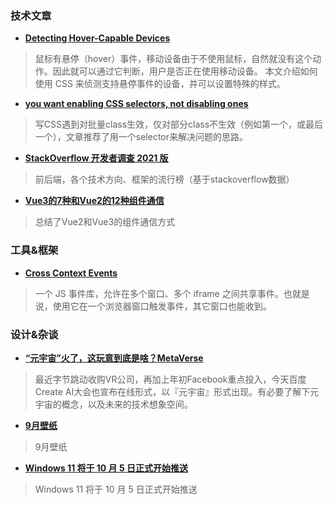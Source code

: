
### 技术文章

+ **[Detecting Hover-Capable Devices](https://css-irl.info/detecting-hover-capable-devices/)**
> 鼠标有悬停（hover）事件，移动设备由于不使用鼠标，自然就没有这个动作。因此就可以通过它判断，用户是否正在使用移动设备。
本文介绍如何使用 CSS 来侦测支持悬停事件的设备，并可以设置特殊的样式。


+ **[you want enabling CSS selectors, not disabling ones](https://www.silvestar.codes/articles/you-want-a-single-enabling-selector-not-the-one-that-disables-the-rule-of-the-previous-one/)**
> 写CSS遇到对批量class生效，仅对部分class不生效（例如第一个，或最后一个），文章推荐了用一个selector来解决问题的思路。

+ **[StackOverflow 开发者调查 2021 版](https://insights.stackoverflow.com/survey/2021#technology)**
> 前后端，各个技术方向、框架的流行榜（基于stackoverflow数据）
+ **[Vue3的7种和Vue2的12种组件通信](https://juejin.cn/post/6999687348120190983)**
> 总结了Vue2和Vue3的组件通信方式

### 工具&框架

+ **[Cross Context Events](https://github.com/mia1024/cross-context-events)**
> 一个 JS 事件库，允许在多个窗口、多个 iframe 之间共享事件。也就是说，使用它在一个浏览器窗口触发事件，其它窗口也能收到。

### 设计&杂谈

+ **[“元宇宙”火了，这玩意到底是啥？MetaVerse](https://zhuanlan.zhihu.com/p/396134310)**
> 最近字节跳动收购VR公司，再加上年初Facebook重点投入，今天百度Create AI大会也宣布在线形式，以『元宇宙』形式出现。有必要了解下元宇宙的概念，以及未来的技术想象空间。
+ **[9月壁纸](https://www.smashingmagazine.com/2021/08/desktop-wallpaper-calendars-september-2021/)**
> 9月壁纸

+ **[Windows 11 将于 10 月 5 日正式开始推送](https://news.microsoft.com/zh-cn/windows-11-%e5%b0%86%e4%ba%8e-10-%e6%9c%88-5-%e6%97%a5%e6%ad%a3%e5%bc%8f%e5%bc%80%e5%a7%8b%e6%8e%a8%e9%80%81/)**
> Windows 11 将于 10 月 5 日正式开始推送
